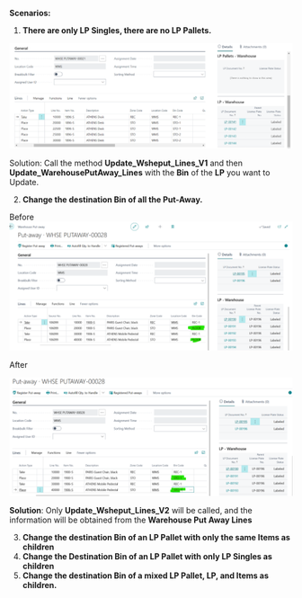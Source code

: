 **Scenarios:**

1) **There are only LP Singles, there are no LP Pallets.**

![image.png](/.attachments/image-6550fa7e-a576-441e-ae1b-4ae261159d9e.png)

Solution: 
   Call the method **Update_Wsheput_Lines_V1** and then 
    **Update_WarehousePutAway_Lines** with the **Bin** of the **LP** you want to Update.

2) **Change the destination Bin of all the Put-Away.**

Before
![imagen.png](/.attachments/imagen-1d9556d3-64fb-4e57-ac5a-12946a9c5272.png)

After

![imagen.png](/.attachments/imagen-e3df2d6d-b2e0-49fb-bfaa-b768a1ef3fc9.png)

**Solution**: Only **Update_Wsheput_Lines_V2** will be called, and the information will be obtained from the **Warehouse Put Away Lines**


3) **Change the destination Bin of an LP Pallet with only the same Items as children**
4) **Change the Destination Bin of an LP Pallet with only LP Singles as children**
5) **Change the destination Bin of a mixed LP Pallet, LP, and Items as children.**